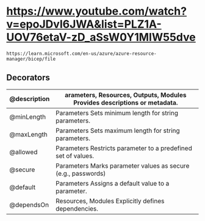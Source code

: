 # https://www.youtube.com/watch?v=epoJDvI6JWA&list=PLZ1A-UOV76etaV-zD_aSsW0Y1MIW55dve
```
https://learn.microsoft.com/en-us/azure/azure-resource-manager/bicep/file
```
## Decorators
| @description                     | arameters, Resources, Outputs, Modules	Provides descriptions or metadata.                          |
|----------------------------|-----------------------------------------|
| @minLength  | Parameters	Sets minimum length for string parameters. |
| @maxLength	 | Parameters	Sets maximum length for string parameters. |
| @allowed	| Parameters	Restricts parameter to a predefined set of values. |
| @secure | Parameters	Marks parameter values as secure (e.g., passwords) |
| @default | Parameters	Assigns a default value to a parameter. |
| @dependsOn | Resources, Modules	Explicitly defines dependencies.|

